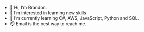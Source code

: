 - 👋 Hi, I’m Brandon.
- 👀 I’m interested in learning new skills
- 🌱 I’m currently learning C#, AWS, JavaScript, Python and SQL.
- 📫 Email is the best way to reach me.
